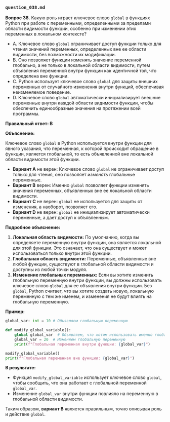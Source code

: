 ### `question_038.md`

**Вопрос 38.** Какую роль играет ключевое слово `global` в функциях Python при работе с переменными, определенными за пределами области видимости функции, особенно при изменении этих переменных в локальном контексте?

- A.  Ключевое слово `global` ограничивает доступ функции только для чтения значений переменных, определенных вне ее области видимости, без возможности их модификации.
- B.  Оно позволяет функции изменять значение переменной глобально, а не только в локальной области видимости, путем объявления переменной внутри функции как идентичной той, что определена вне функции.
- C.  Python использует ключевое слово `global` для защиты внешних переменных от случайного изменения внутри функций, обеспечивая неизменяемое поведение.
- D.  Ключевое слово `global` автоматически инициализирует внешние переменные внутри каждой области видимости функции, чтобы обеспечить единообразные значения на протяжении всей программы.

**Правильный ответ: B**

**Объяснение:**

Ключевое слово `global` в Python используется внутри функции для явного указания, что переменная, к которой происходит обращение в функции, является глобальной, то есть объявленной вне локальной области видимости этой функции.

*   **Вариант A** не верен: Ключевое слово `global` не ограничивает доступ только для чтения, оно позволяет *изменять* глобальные переменные.
*   **Вариант B** верен: Именно `global` позволяет функции изменять значения переменных, объявленных вне ее локальной области видимости.
*   **Вариант C** не верен: `global` не используется для защиты от изменения, а наоборот, позволяет его.
*   **Вариант D** не верен:  `global` не инициализирует автоматически переменные, а дает доступ к объявленным.

**Подробное объяснение:**

1.  **Локальная область видимости:** По умолчанию, когда вы определяете переменную внутри функции, она является локальной для этой функции. Это означает, что она существует и может использоваться только внутри этой функции.
2.  **Глобальная область видимости:** Переменные, объявленные вне любой функции, существуют в глобальной области видимости и доступны из любой точки модуля.
3.  **Изменение глобальных переменных:** Если вы хотите изменить глобальную переменную внутри функции, вы должны использовать ключевое слово `global` для ее объявления внутри функции.  Без `global`, Python считает, что вы хотите создать новую, локальную переменную с тем же именем, и изменения не будут влиять на глобальную переменную.

**Пример:**

```python
global_var: int = 10 # Объявляем глобальную переменную

def modify_global_variable():
    global global_var  # Объявляем, что хотим использовать именно глобальную переменную
    global_var = 20  # Изменяем глобальную переменную
    print(f"Глобальная переменная внутри функции: {global_var}")

modify_global_variable()
print(f"Глобальная переменная вне функции: {global_var}")
```

**В результате:**

*   Функция `modify_global_variable` использует ключевое слово `global`, чтобы сообщить, что она работает с глобальной переменной `global_var`.
*   Изменение  `global_var` внутри функции повлияло на переменную в глобальной области видимости.

Таким образом, **вариант B** является правильным, точно описывая роль и действие `global`.
